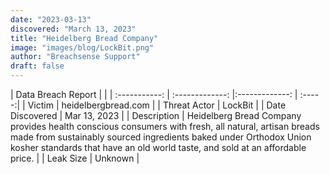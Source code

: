 ```yaml
---
date: "2023-03-13"
discovered: "March 13, 2023"
title: "Heidelberg Bread Company"
image: "images/blog/LockBit.png"
author: "Breachsense Support"
draft: false
---
```


| Data Breach Report           |              | 
| :-----------: | :-------------:     |:-------------:    | :-----:|
| Victim      | heidelbergbread.com      | 
| Threat Actor      | LockBit      | 
| Date Discovered      | Mar 13, 2023      | 
| Description      | Heidelberg Bread Company provides health conscious consumers with fresh, all natural, artisan breads made from sustainably sourced ingredients baked under Orthodox Union kosher standards that have an old world taste, and sold at an affordable price.      | 
| Leak Size      | Unknown      | 

